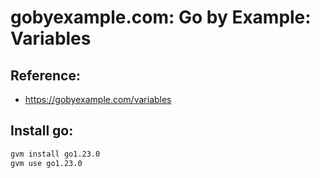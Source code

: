 # gobyexample.com: Go by Example: Variables

## Reference:

- https://gobyexample.com/variables

## Install go:

```sh
gvm install go1.23.0
gvm use go1.23.0
```
